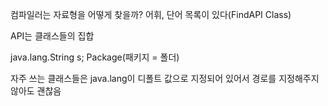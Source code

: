 컴파일러는 자료형을 어떻게 찾을까? 어휘, 단어 목록이 있다(FindAPI Class)

API는 클래스들의 집합

java.lang.String s;
Package(패키지 = 폴더)

자주 쓰는 클래스들은 java.lang이 디폴트 값으로 지정되어 있어서 경로를 지정해주지 않아도 괜찮음